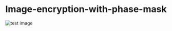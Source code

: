 # Image-encryption-with-phase-mask

![test image](https://github.com/yimingstyle/Image-encryption-with-phase-mask-/blob/master/WX20180521-130425.png)
